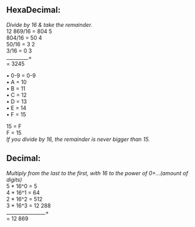 ## HexaDecimal:  
*Divide by 16 & take the remainder.*  
12 869/16 = 804 5  
804/16 = 50 4  
50/16 = 3 2  
3/16 = 0 3  
_________+  
= 3245  
  
• 0-9 = 0-9  
• A = 10  
• B = 11  
• C = 12  
• D = 13  
• E = 14  
• F = 15  
  
15 = F  
F = 15  
*If you divide by 16, the remainder is never bigger than 15.*  
  
## Decimal:  
*Multiply from the last to the first, with 16 to the power of 0+...(amount of digits)*  
5 * 16^0 = 5  
4 * 16^1 = 64  
2 * 16^2 = 512  
3 * 16^3 = 12 288  
________________+  
= 12 869  
